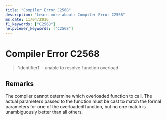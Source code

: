 ```yaml
---
title: "Compiler Error C2568"
description: "Learn more about: Compiler Error C2568"
ms.date: 11/04/2016
f1_keywords: ["C2568"]
helpviewer_keywords: ["C2568"]
---
```

# Compiler Error C2568

> 'identifier1' : unable to resolve function overload

## Remarks

The compiler cannot determine which overloaded function to call. The actual parameters passed to the function must be cast to match the formal parameters for one of the overloaded function, but no one match is unambiguously better than all others.
